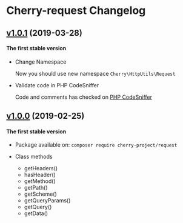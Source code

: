 # Cherry-request Changelog

## [v1.0.1](https://github.com/ABGEO07/cherry-request/releases/tag/v1.0.1 "v1.0.1") (2019-03-28)
#### The first stable version

- Change Namespace

    Now you should use new namespace `Cherry\HttpUtils\Request`

- Validate code in PHP CodeSniffer

    Code and comments has checked on [PHP CodeSniffer](https://github.com/squizlabs/PHP_CodeSniffer)

## [v1.0.0](https://github.com/ABGEO07/cherry-request/releases/tag/v1.0.0 "v1.0.0") (2019-02-25)
#### The first stable version

- Package available on: `composer require cherry-project/request`

- Class methods
	- getHeaders()
	- hasHeader()
	- getMethod()
	- getPath()
	- getScheme()
	- getQueryParams()
	- getQuery()
	- getData()